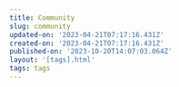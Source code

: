 ```yaml
---
title: Community
slug: community
updated-on: '2023-04-21T07:17:16.431Z'
created-on: '2023-04-21T07:17:16.431Z'
published-on: '2023-10-20T14:07:03.064Z'
layout: '[tags].html'
tags: tags
---
```



